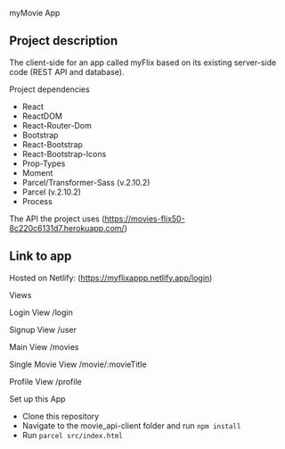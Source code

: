  myMovie App

## Project description
The client-side for an app called myFlix based on its existing server-side code (REST API and database).

Project dependencies 
* React
* ReactDOM
* React-Router-Dom
* Bootstrap
* React-Bootstrap
* React-Bootstrap-Icons
* Prop-Types
* Moment
* Parcel/Transformer-Sass (v.2.10.2)
* Parcel (v.2.10.2)
* Process

The API the project uses (https://movies-flix50-8c220c6131d7.herokuapp.com/)

## Link to app 
Hosted on Netlify: (https://myflixappp.netlify.app/login)

Views

Login View
/login

Signup View
/user

Main View
/movies

Single Movie View
/movie/:movieTitle

Profile View
/profile

Set up this App
* Clone this repository
* Navigate to the movie_api-client folder and run `npm install`
* Run `parcel src/index.html`
